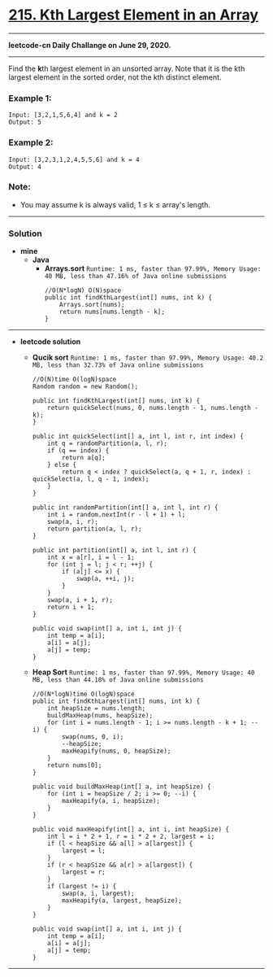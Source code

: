 # [215. Kth Largest Element in an Array](https://leetcode.com/problems/kth-largest-element-in-an-array/)

---

**leetcode-cn Daily Challange on June 29, 2020.**

---

Find the **k**th largest element in an unsorted array. Note that it is the kth largest element in the sorted order, not the kth distinct element.

### Example 1:
```
Input: [3,2,1,5,6,4] and k = 2
Output: 5
```

### Example 2:
```
Input: [3,2,3,1,2,4,5,5,6] and k = 4
Output: 4
```

### Note:
* You may assume k is always valid, 1 ≤ k ≤ array's length.

---

### Solution
* **mine**
  * **Java**
    * **Arrays.sort** `Runtime: 1 ms, faster than 97.99%, Memory Usage: 40 MB, less than 47.16% of Java online submissions`
      ```
      //O(N*logN) O(N)space
      public int findKthLargest(int[] nums, int k) {
          Arrays.sort(nums);
          return nums[nums.length - k];
      }
      ```

---


* **leetcode solution**
  * **Qucik sort** `Runtime: 1 ms, faster than 97.99%, Memory Usage: 40.2 MB, less than 32.73% of Java online submissions`
    ```
    //O(N)time O(logN)space
    Random random = new Random();

    public int findKthLargest(int[] nums, int k) {
        return quickSelect(nums, 0, nums.length - 1, nums.length - k);
    }

    public int quickSelect(int[] a, int l, int r, int index) {
        int q = randomPartition(a, l, r);
        if (q == index) {
            return a[q];
        } else {
            return q < index ? quickSelect(a, q + 1, r, index) : quickSelect(a, l, q - 1, index);
        }
    }

    public int randomPartition(int[] a, int l, int r) {
        int i = random.nextInt(r - l + 1) + l;
        swap(a, i, r);
        return partition(a, l, r);
    }

    public int partition(int[] a, int l, int r) {
        int x = a[r], i = l - 1;
        for (int j = l; j < r; ++j) {
            if (a[j] <= x) {
                swap(a, ++i, j);
            }
        }
        swap(a, i + 1, r);
        return i + 1;
    }

    public void swap(int[] a, int i, int j) {
        int temp = a[i];
        a[i] = a[j];
        a[j] = temp;
    }
    ```

  * **Heap Sort** `Runtime: 1 ms, faster than 97.99%, Memory Usage: 40 MB, less than 44.18% of Java online submissions`
    ```
    //O(N*logN)time O(logN)space
    public int findKthLargest(int[] nums, int k) {
        int heapSize = nums.length;
        buildMaxHeap(nums, heapSize);
        for (int i = nums.length - 1; i >= nums.length - k + 1; --i) {
            swap(nums, 0, i);
            --heapSize;
            maxHeapify(nums, 0, heapSize);
        }
        return nums[0];
    }

    public void buildMaxHeap(int[] a, int heapSize) {
        for (int i = heapSize / 2; i >= 0; --i) {
            maxHeapify(a, i, heapSize);
        }
    }

    public void maxHeapify(int[] a, int i, int heapSize) {
        int l = i * 2 + 1, r = i * 2 + 2, largest = i;
        if (l < heapSize && a[l] > a[largest]) {
            largest = l;
        }
        if (r < heapSize && a[r] > a[largest]) {
            largest = r;
        }
        if (largest != i) {
            swap(a, i, largest);
            maxHeapify(a, largest, heapSize);
        }
    }

    public void swap(int[] a, int i, int j) {
        int temp = a[i];
        a[i] = a[j];
        a[j] = temp;
    }
    ```

---

